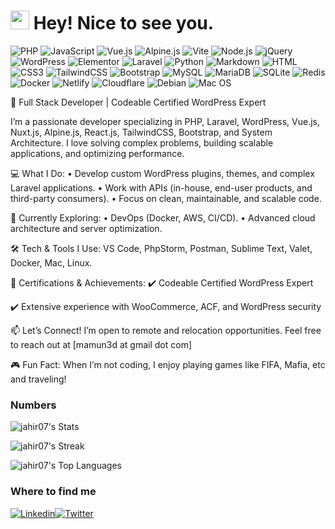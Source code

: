 <h1><img src="https://emojis.slackmojis.com/emojis/images/1531849430/4246/blob-sunglasses.gif?1531849430" width="30"/> Hey! Nice to see you.</h1>

![PHP](https://img.shields.io/badge/PHP-777BB4?style=flat-square&logo=php&logoColor=white)
![JavaScript](https://img.shields.io/badge/JavaScript-F7DF1E?style=flat-square&logo=javascript&logoColor=black)
![Vue.js](https://img.shields.io/badge/Vue.js-35495E?style=flat-square&logo=vue.js&logoColor=4FC08D)
![Alpine.js](https://img.shields.io/badge/Alpine.js-663399?style=flat-square&logo=alpine.js&logoColor=white)
![Vite](https://img.shields.io/badge/Vite-593D88?style=flat-square&logo=vite&logoColor=white)
![Node.js](https://img.shields.io/badge/Node.js-43853D?style=flat-square&logo=node.js&logoColor=white)
![jQuery](https://img.shields.io/badge/jQuery-0769AD?style=flat-square&logo=jquery&logoColor=white)
![WordPress](https://img.shields.io/badge/Wordpress-21759B?style=flat-square&logo=wordpress&logoColor=white)
![Elementor](https://img.shields.io/badge/Elementor-9146FF?style=flat-square&logo=elementor&logoColor=white)
![Laravel](https://img.shields.io/badge/Laravel-FF2D20?style=flat-square&logo=laravel&logoColor=white)
![Python](https://img.shields.io/badge/Python-3776AB?style=flat-square&logo=python&logoColor=white)
![Markdown](https://img.shields.io/badge/Markdown-000000?style=flat-square&logo=markdown&logoColor=white)
![HTML](https://img.shields.io/badge/HTML5-E34F26?style=flat-square&logo=html5&logoColor=white)
![CSS3](https://img.shields.io/badge/CSS3-1572B6?style=flat-square&logo=css3&logoColor=white)
![TailwindCSS](https://img.shields.io/badge/Tailwind_CSS-38B2AC?style=flat-square&logo=tailwind-css&logoColor=white)
![Bootstrap](https://img.shields.io/badge/Bootstrap-563D7C?style=flat-square&logo=bootstrap&logoColor=white)
![MySQL](https://img.shields.io/badge/MySQL-005C84?style=flat-square&logo=mysql&logoColor=white)
![MariaDB](https://img.shields.io/badge/MariaDB-003545?style=flat-square&logo=mariadb&logoColor=white)
![SQLite](https://img.shields.io/badge/SQLite-07405E?style=flat-square&logo=sqlite&logoColor=white)
![Redis](https://img.shields.io/badge/redis-%23DD0031.svg?&style=flat-square&logo=redis&logoColor=white)
![Docker](https://img.shields.io/badge/Docker-0CC1F3?style=flat-square&logo=docker&logoColor=white)
![Netlify](https://img.shields.io/badge/Netlify-00C7B7?style=flat-square&logo=netlify&logoColor=white)
![Cloudflare](https://img.shields.io/badge/Cloudflare-F38020?style=flat-square&logo=Cloudflare&logoColor=white)
![Debian](https://img.shields.io/badge/Debian-A81D33?style=flat-square&logo=debian&logoColor=white)
![Mac OS](https://img.shields.io/badge/macOS-000000?style=flat-square&logo=apple&logoColor=white)

🚀 Full Stack Developer | Codeable Certified WordPress Expert

I’m a passionate developer specializing in PHP, Laravel, WordPress, Vue.js, Nuxt.js, Alpine.js, React.js, TailwindCSS, Bootstrap, and System Architecture. I love solving complex problems, building scalable applications, and optimizing performance.

💻 What I Do:
• Develop custom WordPress plugins, themes, and complex Laravel applications.
• Work with APIs (in-house, end-user products, and third-party consumers).
• Focus on clean, maintainable, and scalable code.

🎯 Currently Exploring:
• DevOps (Docker, AWS, CI/CD).
• Advanced cloud architecture and server optimization.

🛠 Tech & Tools I Use:
VS Code, PhpStorm, Postman, Sublime Text, Valet, Docker, Mac, Linux.

📜 Certifications & Achievements:
✔️ Codeable Certified WordPress Expert

✔️ Extensive experience with WooCommerce, ACF, and WordPress security

📫 Let’s Connect!
I’m open to remote and relocation opportunities. Feel free to reach out at [mamun3d at gmail dot com]

🎮 Fun Fact: When I’m not coding, I enjoy playing games like FIFA, Mafia, etc and traveling!


### Numbers
![jahir07's Stats](https://github-readme-stats.vercel.app/api?username=jahir07&theme=darcula&show_icons=true&hide_border=true&count_private=true)

![jahir07's Streak](https://github-readme-streak-stats.herokuapp.com/?user=jahir07&theme=darcula&hide_border=true)

![jahir07's Top Languages](https://github-readme-stats.vercel.app/api/top-langs/?username=jahir07&theme=darcula&show_icons=true&hide_border=true&layout=compact)

### Where to find me

[![Linkedin](https://img.shields.io/badge/LinkedIn-0077B5?style=flat-square&logo=linkedin&logoColor=white)](https://www.linkedin.com/in/jahir07/)[![Twitter](https://img.shields.io/badge/Twitter-1DA1F2?style=flat-square&logo=twitter&logoColor=white)](https://twitter.com/jahir07)
